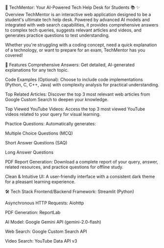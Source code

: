 📝 TechMentor: Your AI-Powered Tech Help Desk for Students 📚
✨ Overview
TechMentor is an interactive web application designed to be a student's ultimate tech help desk. Powered by advanced AI models and integrated with web search capabilities, it provides comprehensive answers to complex tech queries, suggests relevant articles and videos, and generates practice questions to test understanding.

Whether you're struggling with a coding concept, need a quick explanation of a technology, or want to prepare for an exam, TechMentor has you covered!

🚀 Features
Comprehensive Answers: Get detailed, AI-generated explanations for any tech topic.

Code Examples (Optional): Choose to include code implementations (Python, C, C++, Java) with complexity analysis for practical understanding.

Top Related Articles: Discover the top 3 most relevant web articles from Google Custom Search to deepen your knowledge.

Top Viewed YouTube Videos: Access the top 3 most viewed YouTube videos related to your query for visual learning.

Practice Questions: Automatically generates:

Multiple Choice Questions (MCQ)

Short Answer Questions (SAQ)

Long Answer Questions

PDF Report Generation: Download a complete report of your query, answer, related resources, and practice questions for offline study.

Clean & Intuitive UI: A user-friendly interface with a consistent dark theme for a pleasant learning experience.

🛠️ Tech Stack
Frontend/Backend Framework: Streamlit (Python)

Asynchronous HTTP Requests: Aiohttp

PDF Generation: ReportLab

AI Model: Google Gemini API (gemini-2.0-flash)

Web Search: Google Custom Search API

Video Search: YouTube Data API v3
